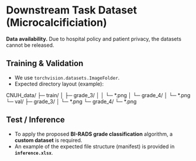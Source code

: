 # Downstream Task Dataset (Microcalcificiation)

**Data availability.** Due to hospital policy and patient privacy, the datasets cannot be released.

## Training & Validation
- We use `torchvision.datasets.ImageFolder`.
- Expected directory layout (example):

CNUH_data/
├─ train/
│  ├─ grade_3/
│  │  └─ *.png
│  └─ grade_4/
│     └─ *.png
└─ val/
   ├─ grade_3/
   │  └─ *.png
   └─ grade_4/
      └─ *.png

## Test / Inference
- To apply the proposed **BI-RADS grade classification** algorithm, a **custom dataset** is required.
- An example of the expected file structure (manifest) is provided in **`inference.xlsx`**.
